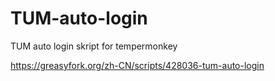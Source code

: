 # TUM-auto-login
TUM auto login skript for tempermonkey

https://greasyfork.org/zh-CN/scripts/428036-tum-auto-login

